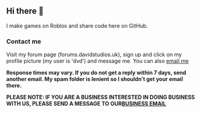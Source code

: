 ## Hi there 👋

I make games on Roblox and share code here on GitHub.

### Contact me
Visit my forum page (forums.davidstudios.uk), sign up and click on my profile picture (my user is 'dvd') and message me.
You can also [email me](mailto:david@davidstudios.uk?subject=Contact)

**Response times may vary. If you do not get a reply within 7 days, send another email. My spam folder is lenient so I shouldn't get your email there.**



**PLEASE NOTE: IF YOU ARE A BUSINESS INTERESTED IN DOING BUSINESS WITH US, PLEASE SEND A MESSAGE TO OUR[BUSINESS EMAIL](mailto:business@davidstudios.uk?subject=Contact)**
